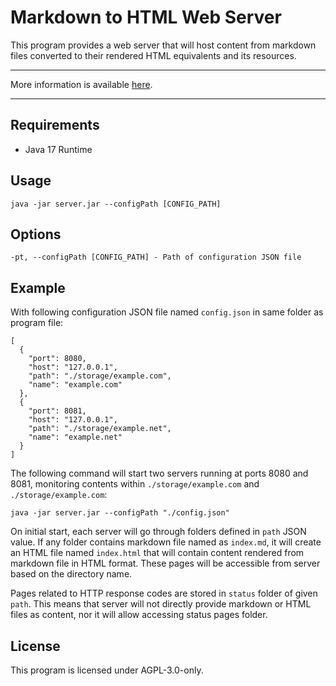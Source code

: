 Markdown to HTML Web Server
===========

This program provides a web server that will host content from markdown files converted to their rendered HTML equivalents and its resources.

---

More information is available [here](https://md2htmlws.kobalt.dev).

---

## Requirements

- Java 17 Runtime

## Usage

```
java -jar server.jar --configPath [CONFIG_PATH]
```

## Options

```
-pt, --configPath [CONFIG_PATH] - Path of configuration JSON file
```

## Example

With following configuration JSON file named `config.json` in same folder as program file:

```
[
  {
    "port": 8080,
    "host": "127.0.0.1",
    "path": "./storage/example.com",
    "name": "example.com"
  },
  {
    "port": 8081,
    "host": "127.0.0.1",
    "path": "./storage/example.net",
    "name": "example.net"
  }
]
```

The following command will start two servers running at ports 8080 and 8081, monitoring contents within `./storage/example.com` and `./storage/example.com`:

```
java -jar server.jar --configPath "./config.json"
```

On initial start, each server will go through folders defined in `path` JSON value. If any folder contains markdown file named as `index.md`, it will create an HTML file named `index.html` that will contain content rendered from markdown file in HTML format. These pages will be accessible from server based on the directory name.

Pages related to HTTP response codes are stored in `status` folder of given `path`. This means that server will not directly provide markdown or HTML files as content, nor it will allow accessing status pages folder.

## License

This program is licensed under AGPL-3.0-only.